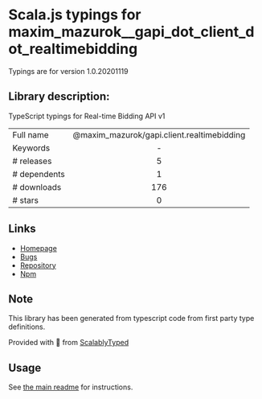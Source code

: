 
# Scala.js typings for maxim_mazurok__gapi_dot_client_dot_realtimebidding

Typings are for version 1.0.20201119

## Library description:
TypeScript typings for Real-time Bidding API v1

|                    |                 |
| ------------------ | :-------------: |
| Full name          | @maxim_mazurok/gapi.client.realtimebidding |
| Keywords           | - |
| # releases         | 5 |
| # dependents       | 1 |
| # downloads        | 176 |
| # stars            | 0 |

## Links
- [Homepage](https://github.com/Maxim-Mazurok/google-api-typings-generator#readme)
- [Bugs](https://github.com/Maxim-Mazurok/google-api-typings-generator/issues)
- [Repository](https://github.com/Maxim-Mazurok/google-api-typings-generator)
- [Npm](https://www.npmjs.com/package/%40maxim_mazurok%2Fgapi.client.realtimebidding)
    


## Note
This library has been generated from typescript code from first party type definitions.

Provided with :purple_heart: from [ScalablyTyped](https://github.com/oyvindberg/ScalablyTyped)

## Usage
See [the main readme](../../readme.md) for instructions.


